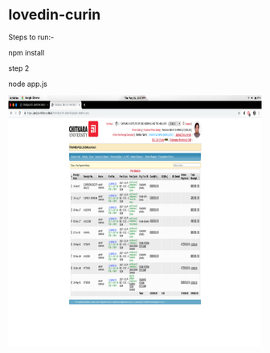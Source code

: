 # lovedin-curin

Steps to run:-

npm install

step 2

node app.js

<img src="ss/Screenshot from 2019-05-16 12-37-14.png" height="500px" width=auto>

